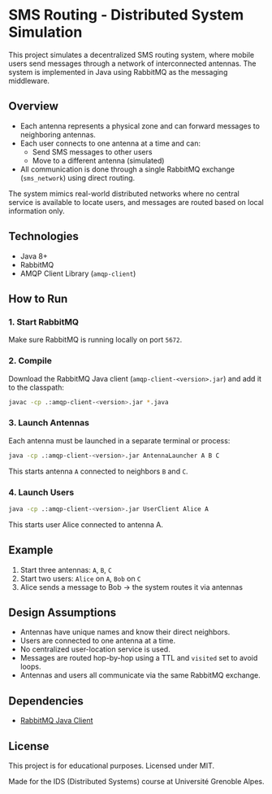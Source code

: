 # SMS Routing - Distributed System Simulation

This project simulates a decentralized SMS routing system, where mobile users send messages through a network of interconnected antennas. The system is implemented in Java using RabbitMQ as the messaging middleware.

## Overview

- Each antenna represents a physical zone and can forward messages to neighboring antennas.
- Each user connects to one antenna at a time and can:
    - Send SMS messages to other users
    - Move to a different antenna (simulated)
- All communication is done through a single RabbitMQ exchange (`sms_network`) using direct routing.

The system mimics real-world distributed networks where no central service is available to locate users, and messages are routed based on local information only.

## Technologies

- Java 8+
- RabbitMQ
- AMQP Client Library (`amqp-client`)

## How to Run

### 1. Start RabbitMQ

Make sure RabbitMQ is running locally on port `5672`.

### 2. Compile

Download the RabbitMQ Java client (`amqp-client-<version>.jar`) and add it to the classpath:

```bash
javac -cp .:amqp-client-<version>.jar *.java
```

### 3. Launch Antennas

Each antenna must be launched in a separate terminal or process:

```bash
java -cp .:amqp-client-<version>.jar AntennaLauncher A B C
```

This starts antenna `A` connected to neighbors `B` and `C`.

### 4. Launch Users

```bash
java -cp .:amqp-client-<version>.jar UserClient Alice A
```

This starts user Alice connected to antenna A.

## Example

1. Start three antennas: `A`, `B`, `C`
2. Start two users: `Alice` on `A`, `Bob` on `C`
3. Alice sends a message to Bob → the system routes it via antennas

## Design Assumptions

- Antennas have unique names and know their direct neighbors.
- Users are connected to one antenna at a time.
- No centralized user-location service is used.
- Messages are routed hop-by-hop using a TTL and `visited` set to avoid loops.
- Antennas and users all communicate via the same RabbitMQ exchange.

## Dependencies

- [RabbitMQ Java Client](https://www.rabbitmq.com/java-client.html)

## License

This project is for educational purposes. Licensed under MIT.

Made for the IDS (Distributed Systems) course at Université Grenoble Alpes.

